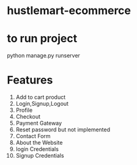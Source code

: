 # hustlemart-ecommerce

# to run project
python manage.py runserver 
# Features
1. Add to cart product
2. Login,Signup,Logout
3. Profile
4. Checkout
5. Payment Gateway
6. Reset password but not implemented
7. Contact Form
8. About the Website
9. login Credentials
10. Signup Credentials
    
